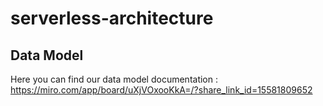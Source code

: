 # serverless-architecture
## Data Model
Here you can find our data model documentation :
https://miro.com/app/board/uXjVOxooKkA=/?share_link_id=15581809652
